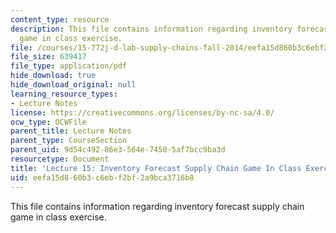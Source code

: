 ```yaml
---
content_type: resource
description: This file contains information regarding inventory forecast supply chain
  game in class exercise.
file: /courses/15-772j-d-lab-supply-chains-fall-2014/eefa15d860b3c6ebf2bf2a9bca3716b8_MIT15_772JF14_Lec15.pdf
file_size: 639417
file_type: application/pdf
hide_download: true
hide_download_original: null
learning_resource_types:
- Lecture Notes
license: https://creativecommons.org/licenses/by-nc-sa/4.0/
ocw_type: OCWFile
parent_title: Lecture Notes
parent_type: CourseSection
parent_uid: 9d54c492-86e3-564e-7450-5af7bcc9ba3d
resourcetype: Document
title: 'Lecture 15: Inventory Forecast Supply Chain Game In Class Exercise'
uid: eefa15d8-60b3-c6eb-f2bf-2a9bca3716b8
---
```

This file contains information regarding inventory forecast supply chain game in class exercise.